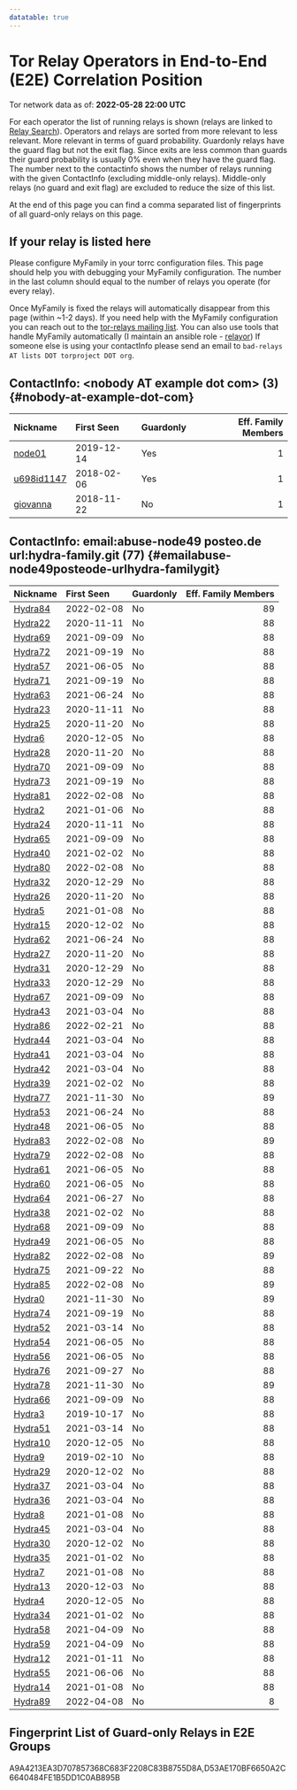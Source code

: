 ```yaml
---
datatable: true
---
```



# Tor Relay Operators in End-to-End (E2E) Correlation Position

Tor network data as of: **2022-05-28 22:00 UTC**

For each operator the list of running relays is shown (relays are linked to [Relay Search](https://metrics.torproject.org/rs.html)).
Operators and relays are sorted from more relevant to less relevant. More relevant in terms of guard probability.
Guardonly relays have the guard flag but not the exit flag.
Since exits are less common than guards their guard probability is usually 0% even when they have the guard flag.
The number next to the contactinfo shows the number of relays running with the given ContactInfo (excluding middle-only relays).
Middle-only relays (no guard and exit flag) are excluded to reduce the size of this list.

At the end of this page you can find a comma separated list of fingerprints of all guard-only relays on this page.

## If your relay is listed here
Please configure MyFamily in your torrc configuration files.
This page should help you with debugging your MyFamily configuration. The number in the last column should equal to the number of
relays you operate (for every relay).

Once MyFamily is fixed the relays will automatically disappear from this page (within ~1-2 days).
If you need help with the MyFamily configuration you can reach out to the
[tor-relays mailing list](https://lists.torproject.org/cgi-bin/mailman/listinfo/tor-relays).
You can also use tools that handle MyFamily automatically (I maintain an ansible role - 
[relayor](https://medium.com/@nusenu/deploying-tor-relays-with-ansible-6612593fa34d))
If someone else is using your contactInfo please send an email to ```bad-relays AT lists DOT torproject DOT org```.


## ContactInfo: &lt;nobody AT example dot com&gt; (3) {#nobody-at-example-dot-com}

| Nickname                                                                                              | First Seen   | Guardonly   |   Eff. Family Members |
|:------------------------------------------------------------------------------------------------------|:-------------|:------------|----------------------:|
| [node01](https://metrics.torproject.org/rs.html#details/D53AE170BF6650A2C6640484FE1B5DD1C0AB895B)     | 2019-12-14   | Yes         |                     1 |
| [u698id1147](https://metrics.torproject.org/rs.html#details/A9A4213EA3D707857368C683F2208C83B8755D8A) | 2018-02-06   | Yes         |                     1 |
| [giovanna](https://metrics.torproject.org/rs.html#details/1137AB1F84EC2D52DFB1915717F14FF1A10EB392)   | 2018-11-22   | No          |                     1 |

## ContactInfo: email:abuse-node49 posteo.de url:hydra-family.git (77) {#emailabuse-node49posteode-urlhydra-familygit}

| Nickname                                                                                           | First Seen   | Guardonly   |   Eff. Family Members |
|:---------------------------------------------------------------------------------------------------|:-------------|:------------|----------------------:|
| [Hydra84](https://metrics.torproject.org/rs.html#details/F2657F6A17BE608FD94F565BC45648313D617B63) | 2022-02-08   | No          |                    89 |
| [Hydra22](https://metrics.torproject.org/rs.html#details/BD33EF180B1118B00BDF073E2771210E3BDDD8CD) | 2020-11-11   | No          |                    88 |
| [Hydra69](https://metrics.torproject.org/rs.html#details/7B3535760987464C8B5686F203B6EBE767C0873E) | 2021-09-09   | No          |                    88 |
| [Hydra72](https://metrics.torproject.org/rs.html#details/FB79B2BE707F272FBFE1584F44A3FA5156F7F1CF) | 2021-09-19   | No          |                    88 |
| [Hydra57](https://metrics.torproject.org/rs.html#details/0F0F690AF1D32C7C3C72C543836625628887BA85) | 2021-06-05   | No          |                    88 |
| [Hydra71](https://metrics.torproject.org/rs.html#details/9F95C68AACB67E6258EC7A6BA9406C227ABAD3F0) | 2021-09-19   | No          |                    88 |
| [Hydra63](https://metrics.torproject.org/rs.html#details/CBFEF90E7A304E9515A044C61C4117CD9766050B) | 2021-06-24   | No          |                    88 |
| [Hydra23](https://metrics.torproject.org/rs.html#details/F7ED4158B7114617E8F737C65DBE87EE6B83445B) | 2020-11-11   | No          |                    88 |
| [Hydra25](https://metrics.torproject.org/rs.html#details/6CB18098F50819DEAB22E369EC3A5661A552A66C) | 2020-11-20   | No          |                    88 |
| [Hydra6](https://metrics.torproject.org/rs.html#details/1050FC79C5F1103B185300EF72DDF5B4EDC683C9)  | 2020-12-05   | No          |                    88 |
| [Hydra28](https://metrics.torproject.org/rs.html#details/427956E3F23EEBA31954CB0942AEA0ECD43A004A) | 2020-11-20   | No          |                    88 |
| [Hydra70](https://metrics.torproject.org/rs.html#details/DCCBB9717CD8B1F031B9A38C721D2BD9615697AA) | 2021-09-09   | No          |                    88 |
| [Hydra73](https://metrics.torproject.org/rs.html#details/391F278B2B55548B97410ADFBD055D079D798E04) | 2021-09-19   | No          |                    88 |
| [Hydra81](https://metrics.torproject.org/rs.html#details/76CEF92770EB9D1BBA8025EE4E1751A420B00878) | 2022-02-08   | No          |                    88 |
| [Hydra2](https://metrics.torproject.org/rs.html#details/B3D84B209451D608A81F5E87189CE79E3DFA87BA)  | 2021-01-06   | No          |                    88 |
| [Hydra24](https://metrics.torproject.org/rs.html#details/8F293A6484A0973167B15C4997AB9F24C21143FE) | 2020-11-11   | No          |                    88 |
| [Hydra65](https://metrics.torproject.org/rs.html#details/A62D8F7772A6C76DD07F431810CE68682DCDD2DC) | 2021-09-09   | No          |                    88 |
| [Hydra40](https://metrics.torproject.org/rs.html#details/B12536F2F1BBFE0B47FAAD0D5D05BFAEC6C2DE9F) | 2021-02-02   | No          |                    88 |
| [Hydra80](https://metrics.torproject.org/rs.html#details/43BB145A8B0909EC542734EA2303D4EFBAD97E09) | 2022-02-08   | No          |                    88 |
| [Hydra32](https://metrics.torproject.org/rs.html#details/8D1117EFBC91270AE1FCE55E21F9D250985AFAB3) | 2020-12-29   | No          |                    88 |
| [Hydra26](https://metrics.torproject.org/rs.html#details/1940398159C3C571939363DDE8044F3DB8B97394) | 2020-11-20   | No          |                    88 |
| [Hydra5](https://metrics.torproject.org/rs.html#details/3C90CA5857705D7C6C176D475C592AF2789FDDA7)  | 2021-01-08   | No          |                    88 |
| [Hydra15](https://metrics.torproject.org/rs.html#details/4BA3C12B073B7E3F7977C46AF3638685BB89493F) | 2020-12-02   | No          |                    88 |
| [Hydra62](https://metrics.torproject.org/rs.html#details/2FE81C1FD45AC593193F04DF781980257E4BCD03) | 2021-06-24   | No          |                    88 |
| [Hydra27](https://metrics.torproject.org/rs.html#details/A0A91967046F7A9BC3154C7B3C3FDE34C02B1017) | 2020-11-20   | No          |                    88 |
| [Hydra31](https://metrics.torproject.org/rs.html#details/AF3511FA8B418C756BDBA97A6EDE970D1F74F27E) | 2020-12-29   | No          |                    88 |
| [Hydra33](https://metrics.torproject.org/rs.html#details/C673AFE5CF9CC49E5F864F0F80D5FE2814A52233) | 2020-12-29   | No          |                    88 |
| [Hydra67](https://metrics.torproject.org/rs.html#details/5A0643E452E143BE549BAB3BFE575F40DDBD527C) | 2021-09-09   | No          |                    88 |
| [Hydra43](https://metrics.torproject.org/rs.html#details/5D5DDFF29B96CC566AA746636868EB07F97DE60C) | 2021-03-04   | No          |                    88 |
| [Hydra86](https://metrics.torproject.org/rs.html#details/BA77149B4EDA76543698F05104F5C2547E306D77) | 2022-02-21   | No          |                    88 |
| [Hydra44](https://metrics.torproject.org/rs.html#details/BD140758135A15605996CCEE3BBFA4127F97B233) | 2021-03-04   | No          |                    88 |
| [Hydra41](https://metrics.torproject.org/rs.html#details/EFE8849D10519AB1750E1AF47410059522800D32) | 2021-03-04   | No          |                    88 |
| [Hydra42](https://metrics.torproject.org/rs.html#details/C312C485A7E5595D917E1925BA15D550FB71A6F3) | 2021-03-04   | No          |                    88 |
| [Hydra39](https://metrics.torproject.org/rs.html#details/E27D3C0FB1E0049BE15B9B53D02905F41B0C0422) | 2021-02-02   | No          |                    88 |
| [Hydra77](https://metrics.torproject.org/rs.html#details/A54BF50C574AEEFE0EE3E7D3B2B0F1FAA695414A) | 2021-11-30   | No          |                    89 |
| [Hydra53](https://metrics.torproject.org/rs.html#details/3383377B522204E69B1FA1A5627F95AF640E9108) | 2021-06-24   | No          |                    88 |
| [Hydra48](https://metrics.torproject.org/rs.html#details/387CFC0B90EACFFE4A80CD8AA057F364E9D1D573) | 2021-06-05   | No          |                    88 |
| [Hydra83](https://metrics.torproject.org/rs.html#details/590F6EDBA063ABACB08391CA3D7A2EC35FD20235) | 2022-02-08   | No          |                    89 |
| [Hydra79](https://metrics.torproject.org/rs.html#details/630F75D5AD741889C1BC46DC354A6320152A7B32) | 2022-02-08   | No          |                    88 |
| [Hydra61](https://metrics.torproject.org/rs.html#details/7DFDF0314F9CF461F537C3069E820F99FC5AF055) | 2021-06-05   | No          |                    88 |
| [Hydra60](https://metrics.torproject.org/rs.html#details/DFA93C5829CF723CFF266E45B4ECA482F8D67E25) | 2021-06-05   | No          |                    88 |
| [Hydra64](https://metrics.torproject.org/rs.html#details/F2DCADFB285DBAD7218E0EFA0598715DBAA8C18D) | 2021-06-27   | No          |                    88 |
| [Hydra38](https://metrics.torproject.org/rs.html#details/3E596EDACBE91DCA3E7F26F0168C7648822D2A02) | 2021-02-02   | No          |                    88 |
| [Hydra68](https://metrics.torproject.org/rs.html#details/8C188E7122693566683807363B576D99C0B17386) | 2021-09-09   | No          |                    88 |
| [Hydra49](https://metrics.torproject.org/rs.html#details/1042FAC7C8048ACD9EAB365CF68B3F7C4350738A) | 2021-06-05   | No          |                    88 |
| [Hydra82](https://metrics.torproject.org/rs.html#details/10A73078D3D71D01C4B007ED75AB27134E50F1D1) | 2022-02-08   | No          |                    89 |
| [Hydra75](https://metrics.torproject.org/rs.html#details/63928D370B929EBDA54EF2ABDD4A63082085BF61) | 2021-09-22   | No          |                    88 |
| [Hydra85](https://metrics.torproject.org/rs.html#details/BB000558F10C1D760D9C8C5655AA34DAA3869CAF) | 2022-02-08   | No          |                    89 |
| [Hydra0](https://metrics.torproject.org/rs.html#details/C246FD9DF1C39730AA64E314CA5AA49CCE08871D)  | 2021-11-30   | No          |                    89 |
| [Hydra74](https://metrics.torproject.org/rs.html#details/C831CFEBA2407EF49D916F6890F7B9367AA8B49A) | 2021-09-19   | No          |                    88 |
| [Hydra52](https://metrics.torproject.org/rs.html#details/9BF600D6C06A3FBE28216C58CD241A89931CBE7D) | 2021-03-14   | No          |                    88 |
| [Hydra54](https://metrics.torproject.org/rs.html#details/7E3230B8275047F7737E03314D86FEBC4F5778B6) | 2021-06-05   | No          |                    88 |
| [Hydra56](https://metrics.torproject.org/rs.html#details/C5509FCCEF72AC828382877ECE930119C5FAD625) | 2021-06-05   | No          |                    88 |
| [Hydra76](https://metrics.torproject.org/rs.html#details/E685733A4A2F184AB320846094651806A62627B5) | 2021-09-27   | No          |                    88 |
| [Hydra78](https://metrics.torproject.org/rs.html#details/ED0C39728C0410A1A6173FE0F8C1C9667DDF7D66) | 2021-11-30   | No          |                    89 |
| [Hydra66](https://metrics.torproject.org/rs.html#details/C85B30A8356E826418CB901254B7595FE1430619) | 2021-09-09   | No          |                    88 |
| [Hydra3](https://metrics.torproject.org/rs.html#details/27D02579AD5F3E32895D99C38E482D1DC6CBAE5E)  | 2019-10-17   | No          |                    88 |
| [Hydra51](https://metrics.torproject.org/rs.html#details/37A89D32A5FD783FFCA50B82428F38631430A7A7) | 2021-03-14   | No          |                    88 |
| [Hydra10](https://metrics.torproject.org/rs.html#details/4F68F1B23FCED9D17852FFFDE21637C284BCF107) | 2020-12-05   | No          |                    88 |
| [Hydra9](https://metrics.torproject.org/rs.html#details/CB28925DA61069A43584030D2610471F1FFD4100)  | 2019-02-10   | No          |                    88 |
| [Hydra29](https://metrics.torproject.org/rs.html#details/2DEF8010770472367EB2089CA0A50A17B211E78A) | 2020-12-02   | No          |                    88 |
| [Hydra37](https://metrics.torproject.org/rs.html#details/5058E7136283B4CE13F1897871F931CC41F41CC9) | 2021-03-04   | No          |                    88 |
| [Hydra36](https://metrics.torproject.org/rs.html#details/5ACC59F3117F1F6FAD8C89F469823CB48BDB5D2F) | 2021-03-04   | No          |                    88 |
| [Hydra8](https://metrics.torproject.org/rs.html#details/E1D2328D0DB2A06EE85ABD9D8D75CC5DBDDFDA5C)  | 2021-01-08   | No          |                    88 |
| [Hydra45](https://metrics.torproject.org/rs.html#details/01CFCC2545234EEE523D33ED25EF1E79807A18A7) | 2021-03-04   | No          |                    88 |
| [Hydra30](https://metrics.torproject.org/rs.html#details/22C1314867920DA37001DAD1A63F1D5CABF9DB11) | 2020-12-02   | No          |                    88 |
| [Hydra35](https://metrics.torproject.org/rs.html#details/7466057426018C41EDFC1465BE7F01E27155CFBF) | 2021-01-02   | No          |                    88 |
| [Hydra7](https://metrics.torproject.org/rs.html#details/E001D2724CEA5615E828D30111B866AB277E86C2)  | 2021-01-08   | No          |                    88 |
| [Hydra13](https://metrics.torproject.org/rs.html#details/39C37AFC908D12BB79B34EB6298929BC51C2E651) | 2020-12-03   | No          |                    88 |
| [Hydra4](https://metrics.torproject.org/rs.html#details/6C0E4E223B1C7E4366FFABA33BF033636A867865)  | 2020-12-05   | No          |                    88 |
| [Hydra34](https://metrics.torproject.org/rs.html#details/7B972FDF84026AC52E41461F05DDBBE3A07598AF) | 2021-01-02   | No          |                    88 |
| [Hydra58](https://metrics.torproject.org/rs.html#details/512F27DD9A2937A8E3D65EDA13A88AE9483E9ACA) | 2021-04-09   | No          |                    88 |
| [Hydra59](https://metrics.torproject.org/rs.html#details/47FC19DBE2B42BB481C65191276670B3D589F075) | 2021-04-09   | No          |                    88 |
| [Hydra12](https://metrics.torproject.org/rs.html#details/62133EDB663C1C043B2A2DC24A19C351088EBD5C) | 2021-01-11   | No          |                    88 |
| [Hydra55](https://metrics.torproject.org/rs.html#details/378AD3D089A01EC802F165A936122B60B5B1035E) | 2021-06-06   | No          |                    88 |
| [Hydra14](https://metrics.torproject.org/rs.html#details/43ED841926B5DA9487032D789A31B5E74A7525E2) | 2021-01-08   | No          |                    88 |
| [Hydra89](https://metrics.torproject.org/rs.html#details/900F54B1D483A668959E976F37E327C1122EC817) | 2022-04-08   | No          |                     8 |


## Fingerprint List of Guard-only Relays in E2E Groups

A9A4213EA3D707857368C683F2208C83B8755D8A,D53AE170BF6650A2C6640484FE1B5DD1C0AB895B